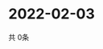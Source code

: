 # 2022-02-03
  共 0条

  <!-- BEGIN -->
  <!-- 最后更新时间Thu Feb 03 2022 13:09:26 GMT+0000 (Coordinated Universal Time) -->
  
  <!-- END -->
  
  